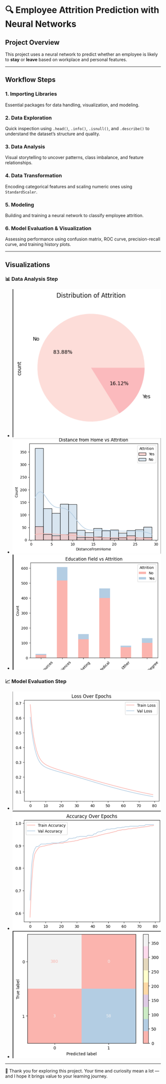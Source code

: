 # 🔍 Employee Attrition Prediction with Neural Networks  
## Project Overview

This project uses a neural network to predict whether an employee is likely to **stay** or **leave** based on workplace and personal features.

---

## Workflow Steps

### 1. Importing Libraries  
Essential packages for data handling, visualization, and modeling.

### 2. Data Exploration  
Quick inspection using `.head()`, `.info()`, `.isnull()`, and `.describe()` to understand the dataset’s structure and quality.

### 3. Data Analysis  
Visual storytelling to uncover patterns, class imbalance, and feature relationships.

### 4. Data Transformation  
Encoding categorical features and scaling numeric ones using `StandardScaler`.

### 5. Modeling  
Building and training a neural network to classify employee attrition.

### 6. Model Evaluation & Visualization  
Assessing performance using confusion matrix, ROC curve, precision-recall curve, and training history plots.

---

##  Visualizations

### 📊 Data Analysis Step  
- ![pie](https://github.com/Esraa-MOhamed7/Employee-Attrition-Prediction-with-NN/blob/main/Distribution%20of%20Attrition.png) 
- ![bar](https://github.com/Esraa-MOhamed7/Employee-Attrition-Prediction-with-NN/blob/main/Distance%20from%20Home%20vs%20Attrition.png) 
- ![hist](https://github.com/Esraa-MOhamed7/Employee-Attrition-Prediction-with-NN/blob/main/Education%20Field%20vs%20Attrition.png)

### 📈 Model Evaluation Step  
- ![loss](https://github.com/Esraa-MOhamed7/Employee-Attrition-Prediction-with-NN/blob/main/Loss%20Over%20Epochs.png) 
- ![acc](https://github.com/Esraa-MOhamed7/Employee-Attrition-Prediction-with-NN/blob/main/Accuracy%20Over%20Epochs.png) 
- ![martix](https://github.com/Esraa-MOhamed7/Employee-Attrition-Prediction-with-NN/blob/main/Confusion%20Matrix.png)

---
🙏 Thank you for exploring this project. Your time and curiosity mean a lot — and I hope it brings value to your learning journey.
